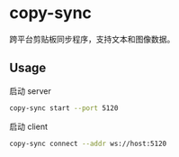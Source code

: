 # copy-sync

跨平台剪贴板同步程序，支持文本和图像数据。

## Usage

启动 server

```sh
copy-sync start --port 5120
```

启动 client

```sh
copy-sync connect --addr ws://host:5120
```
